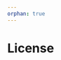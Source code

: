 ```yaml
---
orphan: true
---
```


# License

```{include} ../LICENSE

```
                                                                                                                                                                                                            